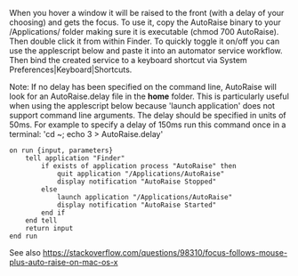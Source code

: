 When you hover a window it will be raised to the front (with a delay of your choosing) and gets the focus.
To use it, copy the AutoRaise binary to your /Applications/ folder making sure it is executable (chmod 700 AutoRaise).
Then double click it from within Finder. To quickly toggle it on/off you can use the applescript below and paste it
into an automator service workflow. Then bind the created service to a keyboard shortcut via
System Preferences|Keyboard|Shortcuts.

Note: If no delay has been specified on the command line, AutoRaise will look for an AutoRaise.delay file in the **home**
folder. This is particularly useful when using the applescript below because 'launch application' does not support
command line arguments. The delay should be specified in units of 50ms. For example to specify a delay of 150ms run
this command once in a terminal: 'cd ~; echo 3 > AutoRaise.delay'

    on run {input, parameters}
        tell application "Finder"
            if exists of application process "AutoRaise" then
                quit application "/Applications/AutoRaise"
                display notification "AutoRaise Stopped"
            else
                launch application "/Applications/AutoRaise"
                display notification "AutoRaise Started"
            end if
        end tell
        return input
    end run

See also https://stackoverflow.com/questions/98310/focus-follows-mouse-plus-auto-raise-on-mac-os-x
